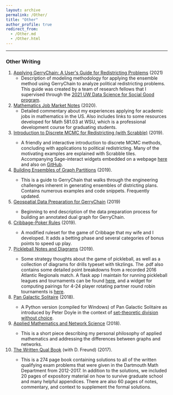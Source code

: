 ```yaml
---
layout: archive
permalink: /Other/
title: "Other"
author_profile: true
redirect_from: 
  - /Other.md
  - /Other.html
---
```


<hr> 

<bold><H3> Other Writing</H3></bold>
<ol>
<li><a href="https://docs.google.com/document/d/1KnIEVGlvVENFyZDrxJ2v5j6uEZyFrJT-M3qFufb8E9Q/edit?usp=sharing"> Applying GerryChain:
A User's Guide for Redistricting Problems</a> (2021)
<ul>
<li> Description of modeling methodology for applying the ensemble method using GerryChain to analyze political redistricting problems. This guide was created by  
a team of research fellows that I supervised through the <a href="https://uwescience.github.io/DSSG2021-redistricting-website/">2021 UW Data Science for Social Good program</a>.
</li>
</ul>
<li> <a href="Math_Job_Market_Notes.pdf">Mathematics Job Market Notes</a> (2020).
<ul> 
<li> Detailed commentary about my experiences applying for academic jobs in mathematics in the US. Also includes links to some resources developed for Math 581.03 at WSU, which is a professional development course for graduating students. </li>
</ul> 
<li><a href="MCMC_Intro_plus.pdf"> 
Introduction to Discrete MCMC for Redistricting (with Scrabble)</a> (2019). </li>
<ul><li>A friendly and interactive introduction to discrete MCMC methods, concluding with
 applications to political redistricting.  Many of the motivating examples are explained
with Scrabble tiles. Accompanying Sage-interact widgets embedded on a webpage
 <a href="mcmc_intro.php">here</a> and also on 
<a href="https://github.com/drdeford/MCMC_Intro">GitHub</a>.    </li> </ul>
<li> <a href="GerryChain_Guide.pdf"> Building Ensembles of Graph Partitions</a>  (2019).</li>
<ul>
<li> This is a guide to GerryChain that walks through the engineering challenges
inherent in generating ensembles of districting plans. Contains numerous examples
and code snippets.  Frequently updated.  </li>
</ul>

<li> <a href="GerryDataGuide.pdf">Geospatial Data Preparation for 
GerryChain</a> (2019)</li>
<ul>
<li> Beginning to end description of the data preparation process
for building an annotated dual graph for GerryChain.   </li>
</ul>
<li><a href="cribbage_poker.pdf"> Cribbage-Poker Rules</a> (2019).</li>
<ul><li> A modified ruleset for the game of Cribbage that my wife and I developed. It adds a betting phase and several categories of bonus points to speed up play. 
</li></ul>

<li><a href="Pickleball_Diagrams.pdf"> Pickleball Notes and Diagrams</a> (2019).</li>
<ul><li> Some strategy thoughts about the game of pickleball, as well as a collection of diagrams for drills typeset with tikzlings.
The .pdf also contains some detailed point breakdowns from a recorded 2016 Atlantic Regionals match. 
A flask app  I maintain for running pickleball leagues and tournaments can be found <a href="http://pblapp.com"> here</a>,
and a widget for computing 
pairings for 4-24 player rotating partner round robin tournaments is <a href="http://picklebrackets.com"> here</a>.
</li></ul>
<li><a href="https://github.com/drdeford/Pan_Galactic_Solitaire"> Pan Galactic Solitaire</a> (2018).</li>
<ul><li>A Python version (compiled for Windows) of Pan Galactic Solitaire as introduced by Peter Doyle in the context of 
<a href="https://math.dartmouth.edu/~doyle/docs/four/four.pdf">set-theoretic division without choice</a>. </li>
</ul>
<li><a href="Networks_Not_Graphs.pdf">Applied Mathematics and Network Science</a> (2018).</li>
<ul><li>This is a short piece describing my personal philosophy of applied mathematics and addressing
the differences between graphs and networks.  </li></ul>
<li><a href="The_Written_Qual_Book.pdf">The Written Qual Book</a> (with D. Freund) (2017).</li>
<ul> <li> This is a 274 page book containing solutions to all of the written qualifying exam problems
that were given in the Dartmouth Math Department from 2012-2017. In addition to the solutions, we
included 20 pages of expository material on how to survive graduate school and many helpful appendices. There are
also 60 pages of notes, commentary, and context to supplement the formal solutions.  </li></ul> 
</ol>
